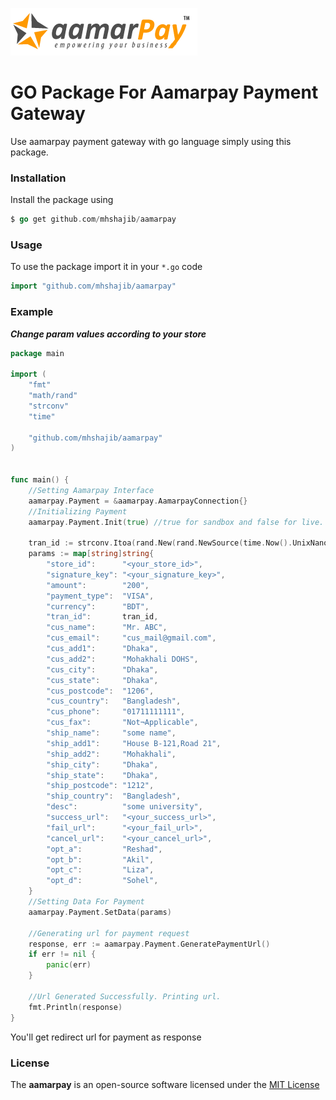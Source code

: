 ![aamarpay](aamarpay.png)

# GO Package For Aamarpay Payment Gateway

Use aamarpay payment gateway with go language simply using this package.  

### Installation

Install the package using
```go
$ go get github.com/mhshajib/aamarpay
```

### Usage

To use the package import it in your `*.go` code
```go
import "github.com/mhshajib/aamarpay"
```

### Example

***Change param values according to your store***

```go
package main

import (
	"fmt"
	"math/rand"
	"strconv"
	"time"

	"github.com/mhshajib/aamarpay"
)


func main() {
	//Setting Aamarpay Interface
	aamarpay.Payment = &aamarpay.AamarpayConnection{}
	//Initializing Payment
	aamarpay.Payment.Init(true) //true for sandbox and false for live.

	tran_id := strconv.Itoa(rand.New(rand.NewSource(time.Now().UnixNano())).Int())
	params := map[string]string{
		"store_id": 	 "<your_store_id>",
		"signature_key": "<your_signature_key>",
		"amount":        "200",
		"payment_type":  "VISA",
		"currency":      "BDT",
		"tran_id":       tran_id,
		"cus_name":      "Mr. ABC",
		"cus_email":     "cus_mail@gmail.com",
		"cus_add1":      "Dhaka",
		"cus_add2":      "Mohakhali DOHS",
		"cus_city":      "Dhaka",
		"cus_state":     "Dhaka",
		"cus_postcode":  "1206",
		"cus_country":   "Bangladesh",
		"cus_phone":     "01711111111",
		"cus_fax":       "Not¬Applicable",
		"ship_name":     "some name",
		"ship_add1":     "House B-121,Road 21",
		"ship_add2":     "Mohakhali",
		"ship_city":     "Dhaka",
		"ship_state":    "Dhaka",
		"ship_postcode": "1212",
		"ship_country":  "Bangladesh",
		"desc":          "some university",
		"success_url":   "<your_success_url>",
		"fail_url":      "<your_fail_url>",
		"cancel_url":    "<your_cancel_url>",
		"opt_a":         "Reshad",
		"opt_b": 		 "Akil",
		"opt_c":		 "Liza",
		"opt_d": 		 "Sohel",
	}
	//Setting Data For Payment
	aamarpay.Payment.SetData(params)

	//Generating url for payment request
	response, err := aamarpay.Payment.GeneratePaymentUrl()
	if err != nil {
		panic(err)
	}

	//Url Generated Successfully. Printing url.
	fmt.Println(response)
}
```

You'll get redirect url for payment as response


### **License**
The **aamarpay** is an open-source software licensed under the [MIT License](LICENSE)